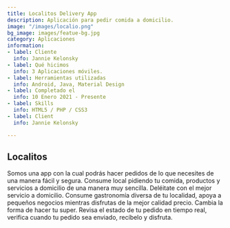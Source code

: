 ```yaml
---
title: Localitos Delivery App
description: Aplicación para pedir comida a domicilio.
image: "/images/localio.png"
bg_image: images/featue-bg.jpg
category: Aplicaciones
information:
- label: Cliente
  info: Jannie Kelonsky
- label: Qué hicimos
  info: 3 Aplicaciones móviles.
- label: Herramientas utilizadas
  info: Android, Java, Material Design
- label: Completado el
  info: 10 Enero 2021 - Presente
- label: Skills
  info: HTML5 / PHP / CSS3
- label: Client
  info: Jannie Kelonsky

---
```

## Localitos

Somos una app con la cual podrás hacer pedidos de lo que necesites de una manera fácil y segura. Consume local pidiendo tu comida, productos y servicios a domicilio de una manera muy sencilla. Deléitate con el mejor servicio a domicilio. Consume gastronomía diversa de tu localidad, apoya a pequeños negocios mientras disfrutas de la mejor calidad precio. Cambia la forma de hacer tu super. Revisa el estado de tu pedido en tiempo real, verifica cuando tu pedido sea enviado, recíbelo y disfruta.